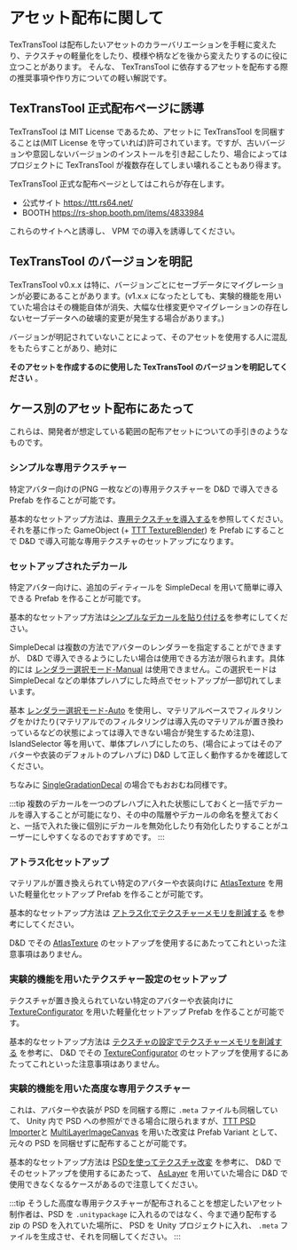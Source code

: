 # アセット配布に関して

TexTransTool は配布したいアセットのカラーバリエーションを手軽に変えたり、テクスチャの軽量化をしたり、模様や柄などを後から変えたりするのに役に立つことがあります。
そんな、 TexTransTool に依存するアセットを配布する際の推奨事項や作り方についての軽い解説です。

## TexTransTool 正式配布ページに誘導

TexTransTool は MIT License であるため、アセットに TexTransTool を同梱することは(MIT License を守っていれば)許可されています。ですが、古いバージョンや意図しないバージョンのインストールを引き起こしたり、場合によってはプロジェクトに TexTransTool が複数存在してしまい壊れることもあり得ます。

TexTransTool 正式な配布ページとしてはこれらが存在します。

- 公式サイト https://ttt.rs64.net/
- BOOTH https://rs-shop.booth.pm/items/4833984

これらのサイトへと誘導し、 VPM での導入を誘導してください。

## TexTransTool のバージョンを明記

TexTransTool v0.x.x は特に、バージョンごとにセーブデータにマイグレーションが必要にあることがあります。(v1.x.x になったとしても、実験的機能を用いていた場合はその機能自体が消失、大幅な仕様変更やマイグレーションの存在しないセーブデータへの破壊的変更が発生する場合があります。)

バージョンが明記されていないことによって、そのアセットを使用する人に混乱をもたらすことがあり、絶対に

__そのアセットを作成するのに使用した TexTransTool のバージョンを明記してください__ 。

## ケース別のアセット配布にあたって

これらは、開発者が想定している範囲の配布アセットについての手引きのようなものです。

### シンプルな専用テクスチャー

特定アバター向けの(PNG 一枚などの)専用テクスチャーを D&D で導入できる Prefab を作ることが可能です。

基本的なセットアップ方法は、[専用テクスチャを導入する](/docs/Tutorial/SetupExclusiveTexture.md)を参照してください。それを基に作った GameObject (+ [TTT TextureBlender](/docs/Reference/TextureBlender.md)) を Prefab にすることで D&D で導入可能な専用テクスチャのセットアップになります。

### セットアップされたデカール

特定アバター向けに、追加のディティールを SimpleDecal を用いて簡単に導入できる Prefab を作ることが可能です。

基本的なセットアップ方法は[シンプルなデカールを貼り付ける](/docs/Tutorial/SetupSimpleDecal.md)を参考にしてください。

SimpleDecal は複数の方法でアバターのレンダラーを指定することができますが、 D&D で導入できるようにしたい場合は使用できる方法が限られます。具体的には [レンダラー選択モード-Manual](/docs/Reference/SimpleDecal#レンダラー選択モード-manual) は使用できません。この選択モードは SimpleDecal などの単体プレハブにした時点でセットアップが一部切れてしまいます。

基本 [レンダラー選択モード-Auto](/docs/Reference/SimpleDecal#レンダラー選択モード-auto) を使用し、マテリアルベースでフィルタリングをかけたり(マテリアルでのフィルタリングは導入先のマテリアルが置き換わっているなどの状態によっては導入できない場合が発生するため注意)、 IslandSelector 等を用いて、単体プレハブにしたのち、(場合によってはそのアバターや衣装のデフォルトのプレハブに) D&D して正しく動作するかを確認してください。

ちなみに [SingleGradationDecal](/docs/Reference/SingleGradationDecal.md) の場合でもおおむね同様です。

:::tip
複数のデカールを一つのプレハブに入れた状態にしておくと一括でデカールを導入することが可能になり、その中の階層やデカールの命名を整えておくと、一括で入れた後に個別にデカールを無効化したり有効化したりすることがユーザーにしやすくなるのでおすすめです。
:::

### アトラス化セットアップ

マテリアルが置き換えられてい特定のアバターや衣装向けに [AtlasTexture](/docs/Reference/AtlasTexture) を用いた軽量化セットアップ Prefab を作ることが可能です。

基本的なセットアップ方法は [アトラス化でテクスチャーメモリを削減する](/docs/Tutorial/ReductionTextureMemoryByAtlasing.md) を参考にしてください。

D&D でその [AtlasTexture](/docs/Reference/AtlasTexture) のセットアップを使用するにあたってこれといった注意事項はありません。

### 実験的機能を用いたテクスチャー設定のセットアップ

テクスチャが置き換えられていない特定のアバターや衣装向けに [TextureConfigurator](/docs/Reference/TextureConfigurator.md) を用いた軽量化セットアップ Prefab を作ることが可能です。

基本的なセットアップ方法は [テクスチャの設定でテクスチャーメモリを削減する](/docs/Tutorial/ReductionTextureMemoryByTextureSetting.md) を参考に、 D&D でその [TextureConfigurator](/docs/Reference/TextureConfigurator.md) のセットアップを使用するにあたってこれといった注意事項はありません。

### 実験的機能を用いた高度な専用テクスチャー

これは、アバターや衣装が PSD を同梱する際に `.meta` ファイルも同梱していて、 Unity 内で PSD への参照ができる場合に限られますが、[TTT PSD Importer](/docs/Reference/TexTransToolPSDImporter.md)と  [MultiLayerImageCanvas](/docs/Reference/MultiLayerImageCanvas) を用いた改変は Prefab Variant として、元々の PSD を同梱せずに配布することが可能です。

基本的なセットアップ方法は [PSDを使ってテクスチャ改変](/docs/Tutorial/TextureModificationUsingByPSD) を参考に、 D&D でそのセットアップを使用するにあたって、 [AsLayer](/docs/Reference/MultiLayerImageCanvas/AsLayer.md) を用いていた場合に D&D で使用できなくなるケースがあるので注意してください。

:::tip
そうした高度な専用テクスチャーが配布されることを想定したいアセット制作者は、PSD を `.unitypackage` に入れるのではなく、今まで通り配布する zip の PSD を入れていた場所に、 PSD を Unity プロジェクトに入れ、 `.meta` ファイルを生成させ、それを同梱してください。
:::
